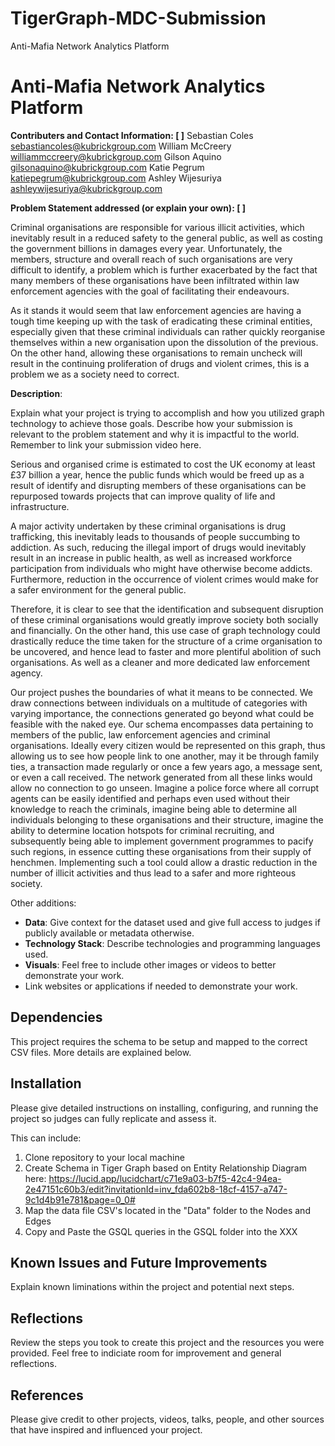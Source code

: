# TigerGraph-MDC-Submission
Anti-Mafia Network Analytics Platform


# Anti-Mafia Network Analytics Platform
**Contributers and Contact Information: [ ]**
Sebastian Coles sebastiancoles@kubrickgroup.com
William McCreery williammccreery@kubrickgroup.com
Gilson Aquino gilsonaquino@kubrickgroup.com
Katie Pegrum katiepegrum@kubrickgroup.com
Ashley Wijesuriya ashleywijesuriya@kubrickgroup.com


**Problem Statement addressed (or explain your own): [ ]**

Criminal organisations are responsible for various illicit activities, which inevitably result in a reduced safety to the general public, as well as costing the government billions in damages every year. Unfortunately, the members, structure and overall reach of such organisations are very difficult to identify, a problem which is further exacerbated by the fact that many members of these organisations have been infiltrated within law enforcement agencies with the goal of facilitating their endeavours.

As it stands it would seem that law enforcement agencies are having a tough time keeping up with the task of eradicating these criminal entities, especially given that these criminal individuals can rather quickly reorganise themselves within a new organisation upon the dissolution of the previous. On the other hand, allowing these organisations to remain uncheck will result in the continuing proliferation of drugs and violent crimes, this is a problem we as a society need to correct.

**Description**: 

Explain what your project is trying to accomplish and how you utilized graph technology to achieve those goals. 
Describe how your submission is relevant to the problem statement and why it is impactful to the world. Remember to link your submission video here. 

Serious and organised crime is estimated to cost the UK economy at least £37 billion a year, hence the public funds which would be freed up as a result of identify and disrupting members of these organisations can be repurposed towards projects that can improve quality of life and infrastructure.

A major activity undertaken by these criminal organisations  is drug trafficking, this inevitably leads to thousands of people succumbing to addiction. As such, reducing the illegal import of drugs would inevitably result in an increase in public health, as well as increased workforce participation from individuals who might have otherwise become addicts. Furthermore, reduction in the occurrence of violent crimes would make for a safer environment for the general public.

Therefore, it is clear to see that the identification and subsequent disruption of these criminal organisations would greatly improve society both socially and financially. On the other hand, this use case of graph technology could drastically reduce the time taken for the structure of a crime organisation to be uncovered, and hence lead to faster and more plentiful abolition of such organisations. As well as a cleaner and more dedicated law enforcement agency.

Our project pushes the boundaries of what it means to be connected. We draw connections between individuals on a multitude of categories with varying importance, the connections generated go beyond what could be feasible with the naked eye.
Our schema encompasses data pertaining to members of the public, law enforcement agencies and criminal organisations. Ideally every citizen would be represented on this graph, thus allowing us to see how people link to one another, may it be through family ties, a transaction made regularly or once a few years ago, a message sent, or even a call received. The network generated from all these links would allow no connection to go unseen. 
Imagine a police force where all corrupt agents can be easily identified and perhaps even used without their knowledge to reach the criminals, imagine being able to determine all individuals belonging to these organisations and their structure, imagine the ability to determine location hotspots for criminal recruiting, and subsequently being able to implement government programmes to pacify such regions, in essence cutting these organisations from their supply of henchmen.
Implementing such a tool could allow a drastic reduction in the number of illicit activities and thus lead to a safer and more righteous society.

Other additions: 

 - **Data**: Give context for the dataset used and give full access to judges if publicly available or metadata otherwise. 
 - **Technology Stack**: Describe technologies and programming languages used. 
 - **Visuals**: Feel free to include other images or videos to better demonstrate your work.
 - Link websites or applications if needed to demonstrate your work. 

## Dependencies

This project requires the schema to be setup and mapped to the correct CSV files. More details are explained below.

## Installation

Please give detailed instructions on installing, configuring, and running the project so judges can fully replicate and assess it. 

This can include:
1. Clone repository to your local machine
2. Create Schema in Tiger Graph based on Entity Relationship Diagram here: https://lucid.app/lucidchart/c71e9a03-b7f5-42c4-94ea-2e47151c60b3/edit?invitationId=inv_fda602b8-18cf-4157-a747-9c1d4b91e781&page=0_0#
3. Map the data file CSV's located in the "Data" folder to the Nodes and Edges
4. Copy and Paste the GSQL queries in the GSQL folder into the XXX

## Known Issues and Future Improvements

Explain known liminations within the project and potential next steps. 

## Reflections

Review the steps you took to create this project and the resources you were provided. Feel free to indiciate room for improvement and general reflections.

## References

Please give credit to other projects, videos, talks, people, and other sources that have inspired and influenced your project. 
